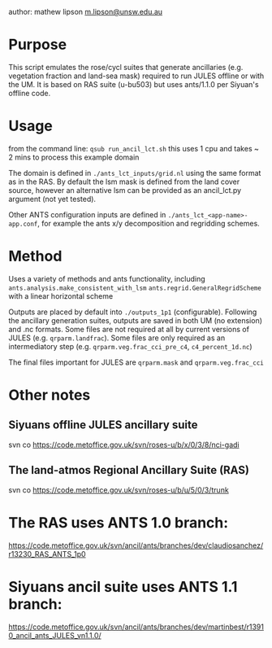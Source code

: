 author: mathew lipson m.lipson@unsw.edu.au

# Purpose
This script emulates the rose/cycl suites that generate ancillaries 
(e.g. vegetation fraction and land-sea mask) required to run JULES offline or 
with the UM. It is based on RAS suite (u-bu503) but uses ants/1.1.0 per 
Siyuan's offline code.

# Usage
from the command line: `qsub run_ancil_lct.sh`
this uses 1 cpu and takes ~ 2 mins to process this example domain

The domain is defined in `./ants_lct_inputs/grid.nl` using the same format as in the RAS.
By default the lsm mask is defined from the land cover source, however an alternative lsm
can be provided as an ancil_lct.py argument (not yet tested).

Other ANTS configuration inputs are defined in `./ants_lct_<app-name>-app.conf`, for example
the ants x/y decomposition and regridding schemes.

# Method

Uses a variety of methods and ants functionality, including
`ants.analysis.make_consistent_with_lsm`
`ants.regrid.GeneralRegridScheme` with a linear horizontal scheme

Outputs are placed by default into `./outputs_1p1` (configurable).
Following the ancillary generation suites, outputs are saved in both UM (no extension) and .nc formats.
Some files are not required at all by current versions of JULES (e.g. `qrparm.landfrac`).
Some files are only required as an intermediatory step (e.g. `qrparm.veg.frac_cci_pre_c4`, `c4_percent_1d.nc`)

The final files important for JULES are `qrparm.mask` and `qrparm.veg.frac_cci`

# Other notes

## Siyuans offline JULES ancillary suite
svn co https://code.metoffice.gov.uk/svn/roses-u/b/x/0/3/8/nci-gadi

## The land-atmos Regional Ancillary Suite (RAS)
svn co https://code.metoffice.gov.uk/svn/roses-u/b/u/5/0/3/trunk

# The RAS uses ANTS 1.0 branch: 
https://code.metoffice.gov.uk/svn/ancil/ants/branches/dev/claudiosanchez/r13230_RAS_ANTS_1p0

# Siyuans ancil suite uses ANTS 1.1 branch:
https://code.metoffice.gov.uk/svn/ancil/ants/branches/dev/martinbest/r13910_ancil_ants_JULES_vn1.1.0/
